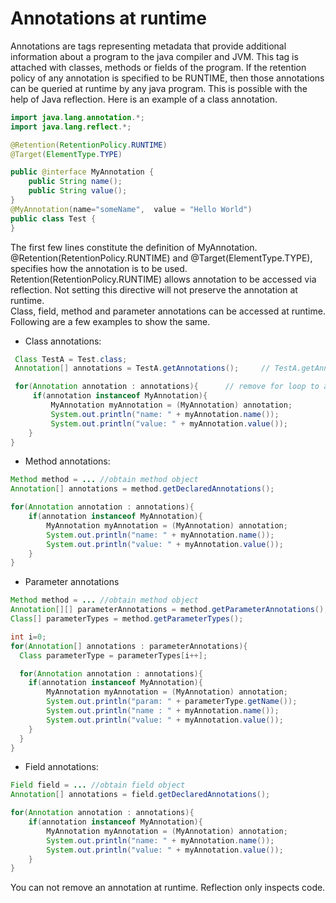 # Annotations at runtime
Annotations are tags representing metadata that provide additional information about a program to the java compiler and JVM. This tag is attached with classes, methods or fields of the program. If the retention policy of any annotation is specified to be RUNTIME, then those annotations can be queried at runtime by any java program. This is possible with the help of Java reflection. 
Here is an example of a class annotation.

```java
import java.lang.annotation.*;
import java.lang.reflect.*;

@Retention(RetentionPolicy.RUNTIME)
@Target(ElementType.TYPE)

public @interface MyAnnotation {
    public String name();
    public String value();
}
@MyAnnotation(name="someName",  value = "Hello World")
public class Test {
}
```

The first few lines constitute the definition of MyAnnotation. @Retention(RetentionPolicy.RUNTIME) and @Target(ElementType.TYPE), specifies how the annotation is to be used. Retention(RetentionPolicy.RUNTIME) allows annotation to be accessed via reflection. Not setting this directive will not preserve the annotation at runtime.<br>
Class, field, method and parameter annotations can be accessed at runtime. Following are a few examples to show the same.
- Class annotations: 

```java
 Class TestA = Test.class;
 Annotation[] annotations = TestA.getAnnotations();     // TestA.getAnnotations(MyAnnotation.class) to access specific class annotation

 for(Annotation annotation : annotations){      // remove for loop to access specific class annotation
     if(annotation instanceof MyAnnotation){
         MyAnnotation myAnnotation = (MyAnnotation) annotation;
         System.out.println("name: " + myAnnotation.name());
         System.out.println("value: " + myAnnotation.value());
    }
}
```
- Method annotations:

``` java
Method method = ... //obtain method object
Annotation[] annotations = method.getDeclaredAnnotations();

for(Annotation annotation : annotations){
    if(annotation instanceof MyAnnotation){
        MyAnnotation myAnnotation = (MyAnnotation) annotation;
        System.out.println("name: " + myAnnotation.name());
        System.out.println("value: " + myAnnotation.value());
    }
}
```
- Parameter annotations

```java
Method method = ... //obtain method object
Annotation[][] parameterAnnotations = method.getParameterAnnotations();
Class[] parameterTypes = method.getParameterTypes();

int i=0;
for(Annotation[] annotations : parameterAnnotations){
  Class parameterType = parameterTypes[i++];

  for(Annotation annotation : annotations){
    if(annotation instanceof MyAnnotation){
        MyAnnotation myAnnotation = (MyAnnotation) annotation;
        System.out.println("param: " + parameterType.getName());
        System.out.println("name : " + myAnnotation.name());
        System.out.println("value: " + myAnnotation.value());
    }
  }
}
```
- Field annotations:

```java
Field field = ... //obtain field object
Annotation[] annotations = field.getDeclaredAnnotations();

for(Annotation annotation : annotations){
    if(annotation instanceof MyAnnotation){
        MyAnnotation myAnnotation = (MyAnnotation) annotation;
        System.out.println("name: " + myAnnotation.name());
        System.out.println("value: " + myAnnotation.value());
    }
}
```
You can not remove an annotation at runtime. Reflection only inspects code.
